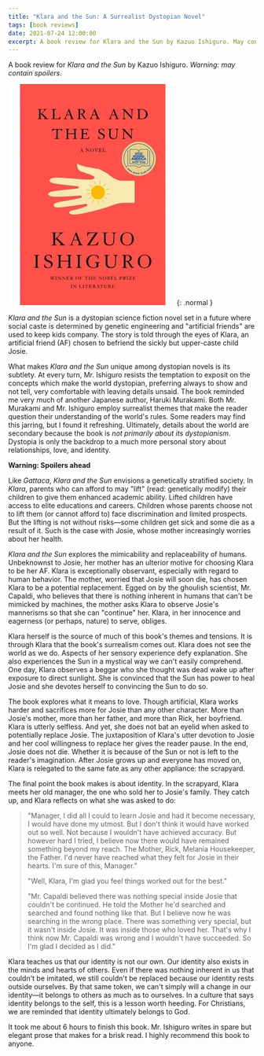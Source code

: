 ```yaml
---
title: "Klara and the Sun: A Surrealist Dystopian Novel"
tags: [book reviews]
date: 2021-07-24 12:00:00
excerpt: A book review for Klara and the Sun by Kazuo Ishiguro. May contain spoilers.
---
```


A book review for *Klara and the Sun* by Kazuo Ishiguro.  *Warning: may contain spoilers*.

![Klara and the Sun](/assets/img/klara450-1.webp){: .normal }

*Klara and the Sun* is a dystopian science fiction novel set in a future where social caste is determined by genetic engineering and "artificial friends" are used to keep kids company. The story is told through the eyes of Klara, an artificial friend (AF) chosen to befriend the sickly but upper-caste child Josie.

What makes *Klara and the Sun* unique among dystopian novels is its subtlety. At every turn, Mr. Ishiguro resists the temptation to exposit on the concepts which make the world dystopian, preferring always to show and not tell, very comfortable with leaving details unsaid. The book reminded me very much of another Japanese author, Haruki Murakami. Both Mr. Murakami and Mr. Ishiguro employ surrealist themes that make the reader question their understanding of the world's rules. Some readers may find this jarring, but I found it refreshing. Ultimately, details about the world are secondary because the book is *not primarily about its dystopianism*. Dystopia is only the backdrop to a much more personal story about relationships, love, and identity.

**Warning: Spoilers ahead**

Like *Gattaca*, *Klara and the Sun* envisions a genetically stratified society. In *Klara*, parents who can afford to may "lift" (read: genetically modify) their children to give them enhanced academic ability. Lifted children have access to elite educations and careers. Children whose parents choose not to lift them (or cannot afford to) face discrimination and limited prospects. But the lifting is not without risks—some children get sick and some die as a result of it. Such is the case with Josie, whose mother increasingly worries about her health.

*Klara and the Sun* explores the mimicability and replaceability of humans. Unbeknownst to Josie, her mother has an ulterior motive for choosing Klara to be her AF. Klara is exceptionally observant, especially with regard to human behavior. The mother, worried that Josie will soon die, has chosen Klara to be a potential replacement. Egged on by the ghoulish scientist, Mr. Capaldi, who believes that there is nothing inherent in humans that can't be mimicked by machines, the mother asks Klara to observe Josie's mannerisms so that she can "continue" her. Klara, in her innocence and eagerness (or perhaps, nature) to serve, obliges.

Klara herself is the source of much of this book's themes and tensions. It is through Klara that the book's surrealism comes out. Klara does not see the world as we do. Aspects of her sensory experience defy explanation. She also experiences the Sun in a mystical way we can't easily comprehend. One day, Klara observes a beggar who she thought was dead wake up after exposure to direct sunlight. She is convinced that the Sun has power to heal Josie and she devotes herself to convincing the Sun to do so.

The book explores what it means to love. Though artificial, Klara works harder and sacrifices more for Josie than any other character. More than Josie's mother, more than her father, and more than Rick, her boyfriend. Klara is utterly selfless. And yet, she does not bat an eyelid when asked to potentially replace Josie. The juxtaposition of Klara's utter devotion to Josie and her cool willingness to replace her gives the reader pause. In the end, Josie does not die. Whether it is because of the Sun or not is left to the reader's imagination. After Josie grows up and everyone has moved on, Klara is relegated to the same fate as any other appliance: the scrapyard.

The final point the book makes is about identity. In the scrapyard, Klara meets her old manager, the one who sold her to Josie's family. They catch up, and Klara reflects on what she was asked to do:

> "Manager, I did all I could to learn Josie and had it become necessary, I would have done my utmost.  But I don't think it would have worked out so well. Not because I wouldn't have achieved accuracy.  But however hard I tried, I believe now there would have remained something beyond my reach.  The Mother, Rick, Melania Housekeeper, the Father.  I'd never have reached what they felt for Josie in their hearts.  I'm sure of this, Manager."
>
> "Well, Klara, I'm glad you feel things worked out for the best."
>
> "Mr. Capaldi believed there was nothing special inside Josie that couldn't be continued.  He told the Mother he'd searched and searched and found nothing like that.  But I believe now he was searching in the wrong place.  There was something very special, but it wasn't inside Josie.  It was inside those who loved her.  That's why I think now Mr. Capaldi was wrong and I wouldn't have succeeded.  So I'm glad I decided as I did."   

Klara teaches us that our identity is not our own. Our identity also exists in the minds and hearts of others. Even if there was nothing inherent in us that couldn't be imitated, we still couldn't be replaced because our identity rests outside ourselves. By that same token, we can't simply will a change in our identity—it belongs to others as much as to ourselves. In a culture that says identity belongs to the self, this is a lesson worth heeding. For Christians, we are reminded that identity ultimately belongs to God.

It took me about 6 hours to finish this book. Mr. Ishiguro writes in spare but elegant prose that makes for a brisk read. I highly recommend this book to anyone.



